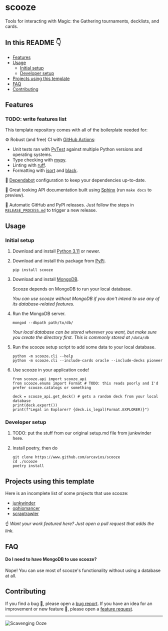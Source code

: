 # scooze
Tools for interacting with Magic: the Gathering tournaments, decklists, and cards.

## In this README 👇

- [Features](#features)
- [Usage](#usage)
  - [Initial setup](#initial-setup)
  - [Developer setup](#developer-setup)
- [Projects using this template](#projects-using-this-template)
- [FAQ](#faq)
- [Contributing](#contributing)

## Features
### TODO: write features list

This template repository comes with all of the boilerplate needed for:

⚙️ Robust (and free) CI with [GitHub Actions](https://github.com/features/actions):
  - Unit tests ran with [PyTest](https://docs.pytest.org) against multiple Python versions and operating systems.
  - Type checking with [mypy](https://github.com/python/mypy).
  - Linting with [ruff](https://astral.sh/ruff).
  - Formatting with [isort](https://pycqa.github.io/isort/) and [black](https://black.readthedocs.io/en/stable/).

🤖 [Dependabot](https://github.blog/2020-06-01-keep-all-your-packages-up-to-date-with-dependabot/) configuration to keep your dependencies up-to-date.

📄 Great looking API documentation built using [Sphinx](https://www.sphinx-doc.org/en/master/) (run `make docs` to preview).

🚀 Automatic GitHub and PyPI releases. Just follow the steps in [`RELEASE_PROCESS.md`](./RELEASE_PROCESS.md) to trigger a new release.

## Usage

### Initial setup

1. Download and install [Python 3.11](https://www.python.org/downloads/release/python-3115/) or newer.

2. Download and install this package from [PyPi](https://pypi.org/project/scooze/).

    ```
    pip install scooze
    ```

3. Download and install [MongoDB](https://www.mongodb.com/docs/manual/installation/).

    Scooze depends on MongoDB to run your local database.

    *You can use scooze without MongoDB if you don't intend to use any of its database-related features.*

4. Run the MongoDB server.

    ```
    mongod --dbpath path/to/db/
    ```

    *Your local database can be stored wherever you want, but make sure you create the directory first. This is commonly stored at `/data/db`*

5. Run the scooze setup script to add some data to your local database.

    ```
    python -m scooze.cli --help
    python -m scooze.cli --include-cards oracle --include-decks pioneer
    ```

6. Use scooze in your application code!

    ```
    from scooze.api import scooze_api
    from scooze.enums import Format # TODO: this reads poorly and I'd prefer scooze.catalogs or something

    deck = scooze_api.get_deck() # gets a random deck from your local database
    print(deck.export())
    print(f"Legal in Explorer? {deck.is_legal(Format.EXPLORER)}")
    ```

### Developer setup

1. TODO: put the stuff from our original setup.md file from junkwinder here.

2. Install poetry, then do

    ```
    git clone https://www.github.com/arcavios/scooze
    cd ./scooze
    poetry install
    ```

## Projects using this template

Here is an incomplete list of some projects that use scooze:

- [junkwinder](https://github.com/arcavios/junkwinder)
- [ophiomancer](https://github.com/arcavios/ophiomancer)
- [scraptrawler](https://github.com/arcavios/scraptrawler)

☝️ *Want your work featured here? Just open a pull request that adds the link.*

## FAQ

#### Do I need to have MongoDB to use scooze?

Nope! You can use most of scooze's functionality without using a database at all.

## Contributing

If you find a bug 🐛, please open a [bug report](https://github.com/allenai/python-package-template/issues/new?assignees=&labels=bug&template=bug_report.md&title=).
If you have an idea for an improvement or new feature 🚀, please open a [feature request](https://github.com/allenai/python-package-template/issues/new?assignees=&labels=enhancement&template=feature_request.md&title=).

---

![Scavenging Ooze](https://cards.scryfall.io/large/front/4/8/487116ab-b885-406b-aa54-56cb67eb3ca5.jpg?1594737205)
